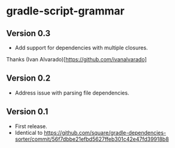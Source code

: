 # gradle-script-grammar

## Version 0.3
* Add support for dependencies with multiple closures.

Thanks (Ivan Alvarado)[https://github.com/ivanalvarado]

## Version 0.2
* Address issue with parsing file dependencies.

## Version 0.1
* First release.
* Identical to https://github.com/square/gradle-dependencies-sorter/commit/56f7dbbe21efbd5627ffeb301c42e47fd39918b8
